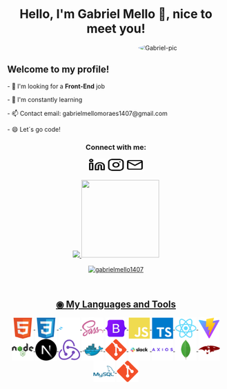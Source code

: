 <h1 align="center">Hello, I'm Gabriel Mello 🤝, nice to meet you! </h1>  
<img align="right" alt="Gabriel-pic" height="auto" width="200" style="border-radius:50%" src="https://cdn.discordapp.com/attachments/864302495957516318/1242894711266742354/435878738_18427443592042724_5478427199775380993_n_1.jpg?ex=664f7f67&is=664e2de7&hm=e49540586f3f0346e21b1022e2e3d9f81a2e9ca80d799892d2b8f9194e77b13f&">
<br/>
<h2>Welcome to my profile!</h2>
<p>- 🔭 I'm looking for a <strong>Front-End</strong> job</p>
<p>- 🌱 I'm constantly learning</p>
<p>- 📫 Contact email: gabrielmellomoraes1407@gmail.com</p>
<p>- 😄 Let´s go code!</p>
<div align="center">
  <h3>Connect with me:</h3>
<a href="https://www.linkedin.com/in/gabrielmellomoraes/" target="blank"><img src="https://github.com/feathericons/feather/blob/main/icons/linkedin.svg" alt="https://www.linkedin.com/in/gabrielmellomoraes/" height="30" width="40" /></a>
<a href="https://www.instagram.com/gabriel_mello_moraes/" target="blank"><img src="https://github.com/feathericons/feather/blob/main/icons/instagram.svg" alt="https://www.instagram.com/gabriel_mello_moraes/" height="30" width="40" /></a>
<a href="mailto:gabrielmellomoraes1407@gmail.com" target="blank"><img  src="https://github.com/feathericons/feather/blob/main/icons/mail.svg" alt="gabrielmellomoraes1407@gmail.com" height="30" width="40" /></a>
</div>

<br/>
<div align="center">
<a href="https://github.com/GabrielMello1407"/>
<img height="180em" src="https://github-readme-stats.vercel.app/api?username=gabrielmello1407&count_private=true&show_icons=true&theme=dracula"/>
<img height="180em" width="180em" src="https://github-readme-stats.vercel.app/api/top-langs/?username=gabrielmello1407&hide=contribs,prs&count_private=true&show_icons=true&theme=dracula"/>
  <p><img align="center" src="https://github-readme-streak-stats.herokuapp.com/?user=gabrielmello1407&" alt="gabrielmello1407" /></p>
</div>
<div style="display: inline_block" align="center"><br>
  <h2>◉ My Languages and Tools</h2>
  <img align="center" style="max-width: 100% alt="Gabriel-HTML" height="50" width="50" src="https://raw.githubusercontent.com/devicons/devicon/master/icons/html5/html5-original.svg">
  <img align="center" style="max-width: 100% alt="Gabriel-CSS" height="50" width="50" src="https://raw.githubusercontent.com/devicons/devicon/master/icons/css3/css3-original.svg">
  <img align="center" style="max-width: 100% alt="Gabriel-CSS" height="50" width="50" src="https://github.com/devicons/devicon/blob/master/icons/tailwindcss/tailwindcss-original-wordmark.svg">
  <img align="center" style="max-width: 100% alt="Gabriel-CSS" height="50" width="50" src="https://github.com/devicons/devicon/blob/master/icons/sass/sass-original.svg">
  <img align="center" style="max-width: 100% alt="Gabriel-CSS" height="50" width="50" src="https://github.com/devicons/devicon/blob/master/icons/bootstrap/bootstrap-original.svg">
  <img align="center" style="max-width: 100% alt="Gabriel-Js" height="50" width="50" src="https://raw.githubusercontent.com/devicons/devicon/master/icons/javascript/javascript-plain.svg">
  <img align="center" style="max-width: 100% alt="Gabriel-Ts" height="50" width="50" src="https://raw.githubusercontent.com/devicons/devicon/master/icons/typescript/typescript-plain.svg">
  <img align="center" style="max-width: 100% alt="Gabriel-React" height="50" width="50" src="https://raw.githubusercontent.com/devicons/devicon/master/icons/react/react-original.svg">
  <img align="center" style="max-width: 100% alt="Gabriel-CSS" height="50" width="50" src="https://github.com/devicons/devicon/blob/master/icons/vitejs/vitejs-original.svg">
  <img align="center" style="max-width: 100% alt="Gabriel-CSS" height="50" width="50" src="https://github.com/devicons/devicon/blob/master/icons/nodejs/nodejs-original-wordmark.svg">
  <img align="center" style="max-width: 100% alt="Gabriel-CSS" height="50" width="50" src="https://github.com/devicons/devicon/blob/master/icons/nextjs/nextjs-original.svg">
  <img align="center" style="max-width: 100% alt="Gabriel-CSS" height="50" width="50" src="https://github.com/devicons/devicon/blob/master/icons/redux/redux-original.svg">
  <img align="center" style="max-width: 100% alt="Gabriel-CSS" height="50" width="50" src="https://github.com/devicons/devicon/blob/master/icons/docker/docker-original.svg">
  <img align="center" style="max-width: 100% alt="Gabriel-CSS" height="50" width="50" src="https://github.com/devicons/devicon/blob/master/icons/git/git-original.svg">
  <img align="center" style="max-width: 100% alt="Gabriel-CSS" height="50" width="50" src="https://github.com/devicons/devicon/blob/master/icons/slack/slack-original-wordmark.svg">
  <img align="center" style="max-width: 100% alt="Gabriel-CSS" height="50" width="50" src="https://github.com/devicons/devicon/blob/master/icons/axios/axios-plain-wordmark.svg">
  <img align="center" style="max-width: 100% alt="Gabriel-CSS" height="50" width="50" src="https://github.com/devicons/devicon/blob/master/icons/mongodb/mongodb-original.svg">
  <img align="center" style="max-width: 100% alt="Gabriel-CSS" height="50" width="50" src="https://github.com/devicons/devicon/blob/master/icons/mongoose/mongoose-original.svg">
  <img align="center" style="max-width: 100% alt="Gabriel-CSS" height="50" width="50" src="https://github.com/devicons/devicon/blob/master/icons/mysql/mysql-plain-wordmark.svg">
  <img align="center" style="max-width: 100% alt="Gabriel-CSS" height="50" width="50" src="https://github.com/devicons/devicon/blob/master/icons/git/git-original.svg">
</div>
  
  
  ##
 
